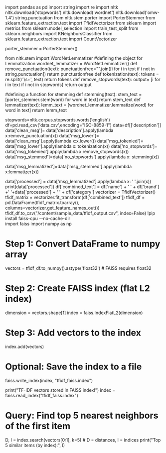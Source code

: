 import pandas as pd
import string
import re
import nltk
nltk.download('stopwords')
nltk.download('wordnet')
nltk.download('omw-1.4')
string.punctuation
from nltk.stem.porter import PorterStemmer
from sklearn.feature_extraction.text import TfidfVectorizer
from sklearn import metrics
from sklearn.model_selection import train_test_split
from sklearn.neighbors import KNeighborsClassifier
from sklearn.feature_extraction.text import CountVectorizer

porter_stemmer = PorterStemmer()

from nltk.stem import WordNetLemmatizer
#defining the object for Lemmatization
wordnet_lemmatizer = WordNetLemmatizer()
def remove_punctuation(text):
    punctuationfree="".join([i for i in text if i not in string.punctuation])
    return punctuationfree
def tokenization(text):
  tokens = re.split(r'\s+', text)
  return tokens
def remove_stopwords(text):
    output= [i for i in text if i not in stopwords]
    return output

#defining a function for stemming
def stemming(text):
    stem_text = [porter_stemmer.stem(word) for word in text]
    return stem_text
def lemmatizer(text):
    lemm_text = [wordnet_lemmatizer.lemmatize(word) for word in text]
    return lemm_text

stopwords=nltk.corpus.stopwords.words('english')
df=pd.read_csv('data.csv',encoding="ISO-8859-1")
data=df[['description']]
data['clean_msg']= data['description'].apply(lambda x:remove_punctuation(x))
data['msg_lower']= data['clean_msg'].apply(lambda x:x.lower())
data['msg_tokenied']= data['msg_lower'].apply(lambda x: tokenization(x))
data['no_stopwords']= data['msg_tokenied'].apply(lambda x:remove_stopwords(x))
data['msg_stemmed']=data['no_stopwords'].apply(lambda x: stemming(x))

data['msg_lemmatized']=data['msg_stemmed'].apply(lambda x:lemmatizer(x))

data['processed'] = data['msg_lemmatized'].apply(lambda x: ' '.join(x))
print(data['processed'])
df['combined_text'] = df['name'] + ' ' + df['brand'] +' '+data['processed'] + ' ' + df['category']
vectorizer = TfidfVectorizer()
tfidf_matrix = vectorizer.fit_transform(df['combined_text'])
tfidf_df = pd.DataFrame(tfidf_matrix.toarray(), columns=vectorizer.get_feature_names_out())
tfidf_df.to_csv("/content/sample_data/tfidf_output.csv", index=False)
!pip install faiss-cpu --no-cache-dir           
import faiss
import numpy as np
# Step 1: Convert DataFrame to numpy array
vectors = tfidf_df.to_numpy().astype('float32')  # FAISS requires float32

# Step 2: Create FAISS index (flat L2 index)
dimension = vectors.shape[1]
index = faiss.IndexFlatL2(dimension)

# Step 3: Add vectors to the index
index.add(vectors)

# Optional: Save the index to a file
faiss.write_index(index, "tfidf_faiss.index")

print("TF-IDF vectors stored in FAISS index!")
index = faiss.read_index("tfidf_faiss.index")

# Query: Find top 5 nearest neighbors of the first item
D, I = index.search(vectors[0:1], k=5)  # D = distances, I = indices
print("Top 5 similar items (by index):", I)
